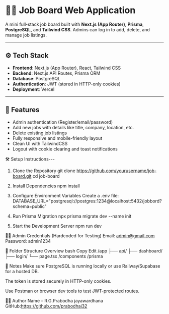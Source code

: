 # 🧑‍💼 Job Board Web Application

A mini full-stack job board built with **Next.js (App Router)**, **Prisma**, **PostgreSQL**, and **Tailwind CSS**. Admins can log in to add, delete, and manage job listings.

---


## ⚙️ Tech Stack

- **Frontend**: Next.js (App Router), React, Tailwind CSS
- **Backend**: Next.js API Routes, Prisma ORM
- **Database**: PostgreSQL
- **Authentication**: JWT (stored in HTTP-only cookies)
- **Deployment**: Vercel

---

## 📸 Features

- Admin authentication (Register/email/password)
- Add new jobs with details like title, company, location, etc.
- Delete existing job listings
- Fully responsive and mobile-friendly layout
- Clean UI with TailwindCSS
- Logout with cookie clearing and toast notifications

🛠️ Setup Instructions---

1. Clone the Repository
git clone https://github.com/yourusername/job-board.git
cd job-board

2. Install Dependencies
npm install

3. Configure Environment Variables
Create a .env file:
DATABASE_URL="postgresql://postgres:1234@localhost:5432/jobbord?schema=public"


4. Run Prisma Migration
npx prisma migrate dev --name init

5. Start the Development Server
npm run dev

👨‍💻 Admin Credentials (Hardcoded for Testing)
Email: admin@gmail.com
Password: admin1234


📂 Folder Structure Overview
bash
Copy
Edit
/app
  ├── api/
  ├── dashboard/
  ├── login/
  └── page.tsx
/components
/prisma

📌 Notes
Make sure PostgreSQL is running locally or use Railway/Supabase for a hosted DB.

The token is stored securely in HTTP-only cookies.

Use Postman or browser dev tools to test JWT-protected routes.

🧑‍🎓 Author
Name – R.G.Prabodha jayawardhana
GitHub:https://github.com/prabodhaj32


